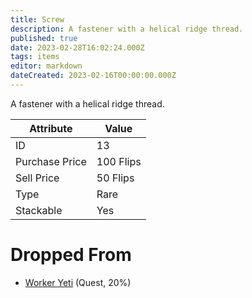 ```yaml
---
title: Screw
description: A fastener with a helical ridge thread.
published: true
date: 2023-02-28T16:02:24.000Z
tags: items
editor: markdown
dateCreated: 2023-02-16T00:00:00.000Z
---
```


A fastener with a helical ridge thread.

|Attribute|Value|
|-|-|
|ID|13|
|Purchase Price|100 Flips|
|Sell Price|50 Flips|
|Type|Rare|
|Stackable|Yes|


# Dropped From
 * [Worker Yeti](/monsters/worker-yeti) (Quest, 20%)
